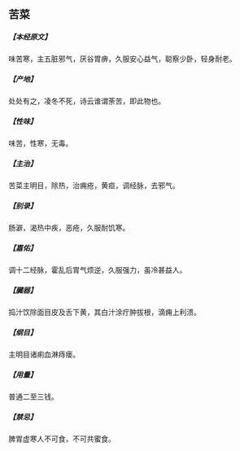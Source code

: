 ## 苦菜

##### 【本经原文】
味苦寒，主五脏邪气，厌谷胃痹，久服安心益气，聪察少卧，轻身耐老。
##### 【产地】
处处有之，凌冬不死，诗云谁谓荼苦，即此物也。
##### 【性味】
味苦，性寒，无毒。
##### 【主治】
苦菜主明目，除热，治痈疮，黄疸，调经脉，去邪气。
##### 【别录】
肠澼，渴热中疾，恶疮，久服耐饥寒。
##### 【嘉佑】
调十二经脉，霍乱后胃气烦逆，久服强力，虽冷甚益人。
##### 【臓器】
捣汁饮除面目皮及舌下黄，其白汁涂疔肿拔根，滴痈上利溃。
##### 【纲目】
主明目诸痢血淋痔瘘。
##### 【用量】
普通二至三钱。
##### 【禁忌】
脾胃虚寒人不可食，不可共蜜食。